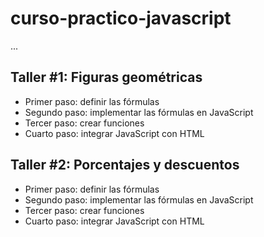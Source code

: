 # curso-practico-javascript

...

## Taller #1: Figuras geométricas

-   Primer paso: definir las fórmulas
-   Segundo paso: implementar las fórmulas en JavaScript
-   Tercer paso: crear funciones
-   Cuarto paso: integrar JavaScript con HTML

## Taller #2: Porcentajes y descuentos

-   Primer paso: definir las fórmulas
-   Segundo paso: implementar las fórmulas en JavaScript
-   Tercer paso: crear funciones
-   Cuarto paso: integrar JavaScript con HTML
